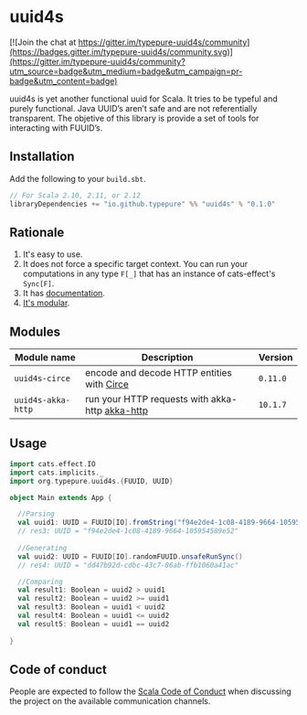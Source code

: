 # uuid4s

[![Join the chat at https://gitter.im/typepure-uuid4s/community](https://badges.gitter.im/typepure-uuid4s/community.svg)](https://gitter.im/typepure-uuid4s/community?utm_source=badge&utm_medium=badge&utm_campaign=pr-badge&utm_content=badge)

uuid4s is yet another functional uuid for Scala. It tries to be typeful and purely functional. Java UUID’s aren’t  safe  and are not referentially transparent. The objetive of this library is provide a set of tools for interacting with FUUID’s.
## Installation

Add the following to your `build.sbt`.

```scala
// For Scala 2.10, 2.11, or 2.12
libraryDependencies += "io.github.typepure" %% "uuid4s" % "0.1.0"
```

## Rationale

1. It's easy to use.
3. It does not force a specific target context. You can run your computations in any type `F[_]` that has an instance of cats-effect's `Sync[F]`.
4. It has [documentation][docs].
5. [It's modular](#modules).

[docs]: https://typepure.github.io/uuid4s/
[circe]: http://circe.io
[akka-http]: https://doc.akka.io/docs/akka-http/current/index.html?language=scala

## Modules

| Module name          | Description                                                  | Version  |
| -------------------- | ------------------------------------------------------------ | -------- |
| `uuid4s-circe`       | encode and decode HTTP entities with [Circe][circe]          | `0.11.0` |
| `uuid4s-akka-http`   | run your HTTP requests with akka-http [akka-http][akka-http] | `10.1.7` |


## Usage

```scala
import cats.effect.IO
import cats.implicits._
import org.typepure.uuid4s.{FUUID, UUID}

object Main extends App {

  //Parsing
  val uuid1: UUID = FUUID[IO].fromString("f94e2de4-1c08-4189-9664-105954589e52").unsafeRunSync()
  // res3: UUID = "f94e2de4-1c08-4189-9664-105954589e52"
  
  //Generating
  val uuid2: UUID = FUUID[IO].randomFUUID.unsafeRunSync()
  // res4: UUID = "dd47b92d-cdbc-43c7-86ab-ffb1060a41ac"

  //Comparing
  val result1: Boolean = uuid2 > uuid1
  val result2: Boolean = uuid2 >= uuid1
  val result3: Boolean = uuid1 < uuid2
  val result4: Boolean = uuid1 <= uuid2
  val result5: Boolean = uuid1 == uuid2
  
}
```

## Code of conduct

People are expected to follow the [Scala Code of Conduct] when discussing the project on the available communication channels.


[Scala Code of Conduct]: https://www.scala-lang.org/conduct/
